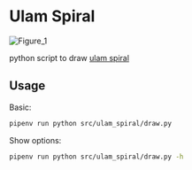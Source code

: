 # Ulam Spiral

![Figure_1](https://user-images.githubusercontent.com/14128408/167085737-c6b135e5-c0aa-4a13-aef9-e03be0e84e9f.png)

python script to draw [ulam spiral](https://en.wikipedia.org/wiki/Ulam_spiral)

## Usage

Basic:

```bash
pipenv run python src/ulam_spiral/draw.py
```

Show options:

```bash
pipenv run python src/ulam_spiral/draw.py -h
```
